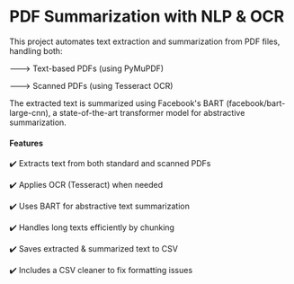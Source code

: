 # PDF Summarization with NLP & OCR

This project automates text extraction and summarization from PDF files, handling both:

---> Text-based PDFs (using PyMuPDF)

---> Scanned PDFs (using Tesseract OCR)

The extracted text is summarized using Facebook's BART (facebook/bart-large-cnn), a state-of-the-art transformer model for abstractive summarization.

#### Features

✔️ Extracts text from both standard and scanned PDFs 

✔️ Applies OCR (Tesseract) when needed 

✔️ Uses BART for abstractive text summarization 

✔️ Handles long texts efficiently by chunking 

✔️ Saves extracted & summarized text to CSV

✔️ Includes a CSV cleaner to fix formatting issues

